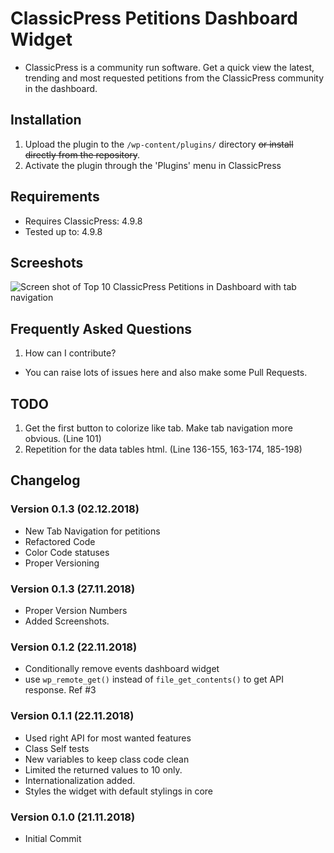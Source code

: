# ClassicPress Petitions Dashboard Widget
* ClassicPress is a community run software. Get a quick view the latest, trending and most requested petitions from the ClassicPress community in the dashboard.

## Installation
1. Upload the plugin to the `/wp-content/plugins/` directory ~~or install directly from the repository~~.
1. Activate the plugin through the 'Plugins' menu in ClassicPress

## Requirements
* Requires ClassicPress: 4.9.8
* Tested up to: 4.9.8

## Screeshots
![Screen shot of Top 10 ClassicPress Petitions in Dashboard with tab navigation](https://github.com/bahiirwa/ClassicPressPetitionsDashboard/blob/master/assets/images/Screenshot-1.png "Screen shot of Top 10 ClassicPress Petitions in Dashboard with tab navigation")

## Frequently Asked Questions
1. How can I contribute?
* You can raise lots of issues here and also make some Pull Requests.

## TODO
1. Get the first button to colorize like tab. Make tab navigation more obvious. (Line 101)
1. Repetition for the data tables html. (Line 136-155, 163-174, 185-198)

## Changelog

### Version 0.1.3 (02.12.2018)
* New Tab Navigation for petitions
* Refactored Code 
* Color Code statuses
* Proper Versioning

### Version 0.1.3 (27.11.2018)
* Proper Version Numbers
* Added Screenshots.

### Version 0.1.2 (22.11.2018)
* Conditionally remove events dashboard widget
* use `wp_remote_get()` instead of `file_get_contents()` to get API response. Ref #3

### Version 0.1.1 (22.11.2018)
* Used right API for most wanted features
* Class Self tests
* New variables to keep class code clean
* Limited the returned values to 10 only.
* Internationalization added.
* Styles the widget with default stylings in core

### Version 0.1.0 (21.11.2018)
* Initial Commit
